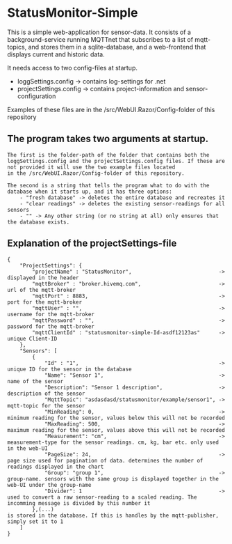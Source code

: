 # StatusMonitor-Simple

This is a simple web-application for sensor-data. It consists of a background-service running MQTTnet that subscribes to a list of mqtt-topics, and stores them in a sqlite-database, and a web-frontend that displays current and historic data. 

It needs access to two config-files at startup.

 - loggSettings.config -> contains log-settings for .net
 - projectSettings.config -> contains project-information and sensor-configuration

Examples of these files are in the /src/WebUI.Razor/Config-folder of this repository

## The program takes two arguments at startup. 
 
    The first is the folder-path of the folder that contains both the loggSettings.config and the projectSettings.config files. If these are not provided it will use the two example files located 
    in the /src/WebUI.Razor/Config-folder of this repository. 

    The second is a string that tells the program what to do with the database when it starts up, and it has three options:
        - "fresh database" -> deletes the entire database and recreates it
        - "clear readings" -> deletes the existing sensor-readings for all sensors
        - "" -> Any other string (or no string at all) only ensures that the database exists.

## Explanation of the projectSettings-file
```
{
    "ProjectSettings": {
        "projectName" : "StatusMonitor",                            -> displayed in the header
        "mqttBroker" : "broker.hivemq.com",                         -> url of the mqtt-broker
        "mqttPort" : 8883,                                          -> port for the mqtt-broker
        "mqttUser" : "",                                            -> username for the mqtt-broker
        "mqttPassword" : "",                                        -> password for the mqtt-broker
        "mqttClientId" : "statusmonitor-simple-Id-asdf12123as"      -> unique Client-ID
    },
    "Sensors": [
        {
            "Id" : "1",                                             -> unique ID for the sensor in the database
            "Name": "Sensor 1",                                     -> name of the sensor
            "Description": "Sensor 1 description",                  -> description of the sensor
            "MqttTopic": "asdasdasd/statusmonitor/example/sensor1", -> mqtt-topic for the sensor
            "MinReading": 0,                                        -> minimum reading for the sensor, values below this will not be recorded
            "MaxReading": 500,                                      -> maximum reading for the sensor, values above this will not be recorded
            "Measurement": "cm",                                    -> measurement-type for the sensor readings. cm, kg, bar etc. only used in the web-UI
            "PageSize": 24,                                         -> page size used for pagination of data. determines the number of readings displayed in the chart
            "Group": "group 1",                                     -> group-name. sensors with the same group is displayed together in the web-UI under the group-name
            "Divider": 1                                            -> used to convert a raw sensor-reading to a scaled reading. The incomming message is divided by this number it 
        },(...)                                                        is stored in the database. If this is handles by the mqtt-publisher, simply set it to 1
    ]
}
```